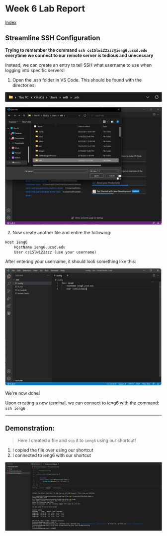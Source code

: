 # Week 6 Lab Report

[Index](https://williamheng89.github.io/cse-15l-lab-report/index)

## Streamline SSH Configuration
**Trying to remember the command `ssh cs15lwi22zzz@ieng6.ucsd.edu` everytime we connect to our remote server is tedious and unecessary**

Instead, we can create an entry to tell SSH what username to use when logging into specific servers!

1. Open the .ssh folder in VS Code. This should be found with the directories: 

![Image](screenshots_LR3/configDirectory.png)

![Image](screenshots_LR3/openingSSHFolder.png)

2. Now create another file and entire the following:

```
Host ieng6
    HostName ieng6.ucsd.edu
    User cs15lwi22zzz (use your username)
```
After entering your username, it should look something like this:

![Image](screenshots_LR3/myConfigFile.png)

We're now done!

Upon creating a new terminal, we can connect to ieng6 with the command:
`ssh ieng6`

---

## Demonstration:

> Here I created a file and `scp` it to `ieng6` using our shortcut!

1. I copied the file over using our shortcut
2. I connected to ieng6 with our shortcut

![Image](screenshots_LR3/scpFileStreamLine.png)
